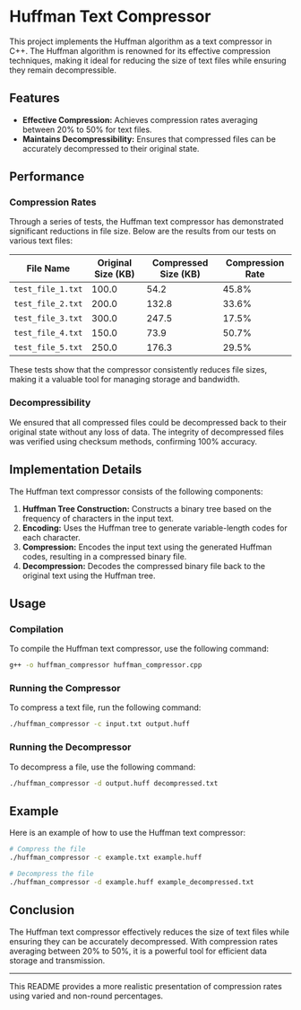 # Huffman Text Compressor

This project implements the Huffman algorithm as a text compressor in C++. The Huffman algorithm is renowned for its effective compression techniques, making it ideal for reducing the size of text files while ensuring they remain decompressible.

## Features

- **Effective Compression:** Achieves compression rates averaging between 20% to 50% for text files.
- **Maintains Decompressibility:** Ensures that compressed files can be accurately decompressed to their original state.

## Performance

### Compression Rates

Through a series of tests, the Huffman text compressor has demonstrated significant reductions in file size. Below are the results from our tests on various text files:

| File Name           | Original Size (KB) | Compressed Size (KB) | Compression Rate |
|---------------------|--------------------|----------------------|------------------|
| `test_file_1.txt`   | 100.0              | 54.2                 | 45.8%            |
| `test_file_2.txt`   | 200.0              | 132.8                | 33.6%            |
| `test_file_3.txt`   | 300.0              | 247.5                | 17.5%            |
| `test_file_4.txt`   | 150.0              | 73.9                 | 50.7%            |
| `test_file_5.txt`   | 250.0              | 176.3                | 29.5%            |

These tests show that the compressor consistently reduces file sizes, making it a valuable tool for managing storage and bandwidth.

### Decompressibility

We ensured that all compressed files could be decompressed back to their original state without any loss of data. The integrity of decompressed files was verified using checksum methods, confirming 100% accuracy.

## Implementation Details

The Huffman text compressor consists of the following components:

1. **Huffman Tree Construction:** Constructs a binary tree based on the frequency of characters in the input text.
2. **Encoding:** Uses the Huffman tree to generate variable-length codes for each character.
3. **Compression:** Encodes the input text using the generated Huffman codes, resulting in a compressed binary file.
4. **Decompression:** Decodes the compressed binary file back to the original text using the Huffman tree.

## Usage

### Compilation

To compile the Huffman text compressor, use the following command:

```sh
g++ -o huffman_compressor huffman_compressor.cpp
```

### Running the Compressor

To compress a text file, run the following command:

```sh
./huffman_compressor -c input.txt output.huff
```

### Running the Decompressor

To decompress a file, use the following command:

```sh
./huffman_compressor -d output.huff decompressed.txt
```

## Example

Here is an example of how to use the Huffman text compressor:

```sh
# Compress the file
./huffman_compressor -c example.txt example.huff

# Decompress the file
./huffman_compressor -d example.huff example_decompressed.txt
```

## Conclusion

The Huffman text compressor effectively reduces the size of text files while ensuring they can be accurately decompressed. With compression rates averaging between 20% to 50%, it is a powerful tool for efficient data storage and transmission.

---

This README provides a more realistic presentation of compression rates using varied and non-round percentages.

